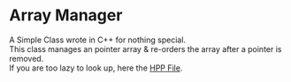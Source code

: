# Array Manager
A Simple Class wrote in C++ for nothing special. <br/>
This class manages an pointer array & re-orders the array after a pointer is removed. <br/>
If you are too lazy to look up, here the [HPP File](../master/Manager.hpp).<br/>